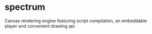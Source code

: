 spectrum
========

Canvas rendering engine featuring script compilation, an embeddable player and convenient drawing api
